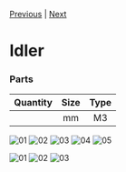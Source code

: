 [Previous](02_Part_Right.md) | [Next](04_X_Carriage.md)

# Idler

### Parts
|Quantity|Size|Type|
|---:|:---:|:---:|
||mm|M3|

![01](../img/Idlers/Stock/01.jpg)
![02](../img/Idlers/Stock/02.jpg)
![03](../img/Idlers/Stock/03.jpg)
![04](../img/Idlers/Stock/04.jpg)
![05](../img/Idlers/Stock/05.jpg)

![01](../img/Idlers/Gates/01.jpg)
![02](../img/Idlers/Gates/02.jpg)
![03](../img/Idlers/Gates/03.jpg)